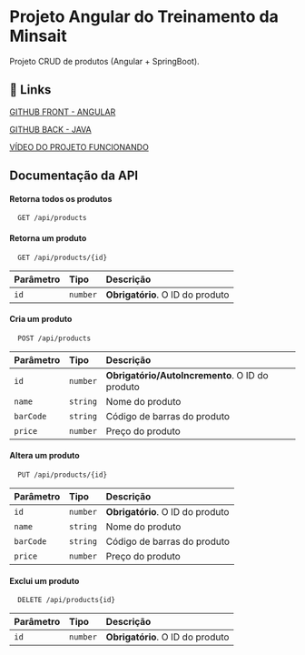 
# Projeto Angular do Treinamento da Minsait

Projeto CRUD de produtos (Angular + SpringBoot).




## 🔗 Links
[GITHUB FRONT - ANGULAR](https://github.com/Nathaliarsilva/projeto-treinamento-angular-front)

[GITHUB BACK - JAVA](https://github.com/Nathaliarsilva/projeto-treinamento-angular-back)

[VÍDEO DO PROJETO FUNCIONANDO](https://www.loom.com/share/27929475d83142b181eb09e0e82888c0?sid=8eed6860-f702-4ca1-bdea-6ba3ea44c905)

## Documentação da API

#### Retorna todos os produtos

```http
  GET /api/products
```


#### Retorna um produto

```http
  GET /api/products/{id}
```

| Parâmetro   | Tipo       | Descrição                                   |
| :---------- | :--------- | :------------------------------------------ |
| `id`      | `number` | **Obrigatório**. O ID do produto|


#### Cria um produto

```http
  POST /api/products
```

| Parâmetro   | Tipo       | Descrição                                   |
| :---------- | :--------- | :------------------------------------------ |
| `id`      | `number` | **Obrigatório/AutoIncremento**. O ID do produto|
| `name`      | `string` | Nome do produto|
| `barCode`      | `string` | Código de barras do produto|
| `price`      | `number` | Preço do produto|

#### Altera um produto

```http
  PUT /api/products/{id}
```

| Parâmetro   | Tipo       | Descrição                                   |
| :---------- | :--------- | :------------------------------------------ |
| `id`      | `number` | **Obrigatório**. O ID do produto|
| `name`      | `string` | Nome do produto|
| `barCode`      | `string` | Código de barras do produto|
| `price`      | `number` | Preço do produto|

#### Exclui um produto

```http
  DELETE /api/products{id}
```

| Parâmetro   | Tipo       | Descrição                                   |
| :---------- | :--------- | :------------------------------------------ |
| `id`      | `number` | **Obrigatório**. O ID do produto|



